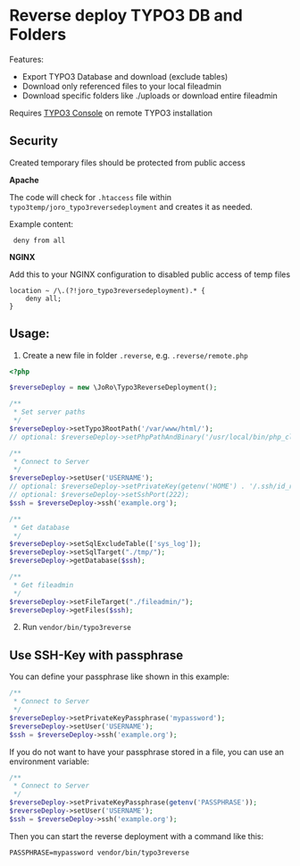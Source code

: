 Reverse deploy TYPO3 DB and Folders
=====================================

Features:
* Export TYPO3 Database and download (exclude tables)
* Download only referenced files to your local fileadmin
* Download specific folders like ./uploads or download entire fileadmin

Requires [TYPO3 Console](https://packagist.org/packages/helhum/typo3-console) on remote TYPO3 installation

Security
--------

Created temporary files should be protected from public access

**Apache**

The code will check for `.htaccess` file within `typo3temp/joro_typo3reversedeployment` and creates it as needed.

Example content:

```
 deny from all
``` 

**NGINX**

Add this to your NGINX configuration to disabled public access of temp files

```
location ~ /\.(?!joro_typo3reversedeployment).* {
    deny all;
}
```

Usage:
------

1) Create a new file in folder `.reverse`, e.g. `.reverse/remote.php`

```php
<?php

$reverseDeploy = new \JoRo\Typo3ReverseDeployment();

/**
 * Set server paths
 */
$reverseDeploy->setTypo3RootPath('/var/www/html/');
// optional: $reverseDeploy->setPhpPathAndBinary('/usr/local/bin/php_cli');

/**
 * Connect to Server
 */
$reverseDeploy->setUser('USERNAME');
// optional: $reverseDeploy->setPrivateKey(getenv('HOME') . '/.ssh/id_rsa');
// optional: $reverseDeploy->setSshPort(222);
$ssh = $reverseDeploy->ssh('example.org');

/**
 * Get database
 */
$reverseDeploy->setSqlExcludeTable(['sys_log']);
$reverseDeploy->setSqlTarget("./tmp/");
$reverseDeploy->getDatabase($ssh);

/**
 * Get fileadmin
 */
$reverseDeploy->setFileTarget("./fileadmin/");
$reverseDeploy->getFiles($ssh);
```

2) Run `vendor/bin/typo3reverse`

Use SSH-Key with passphrase
---------------------------

You can define your passphrase like shown in this example:

```php
/**
 * Connect to Server
 */
$reverseDeploy->setPrivateKeyPassphrase('mypassword');
$reverseDeploy->setUser('USERNAME');
$ssh = $reverseDeploy->ssh('example.org');
```

If you do not want to have your passphrase stored in a file, you can use an environment variable:

```php
/**
 * Connect to Server
 */
$reverseDeploy->setPrivateKeyPassphrase(getenv('PASSPHRASE'));
$reverseDeploy->setUser('USERNAME');
$ssh = $reverseDeploy->ssh('example.org');
```

Then you can start the reverse deployment with a command like this:

```
PASSPHRASE=mypassword vendor/bin/typo3reverse
```
